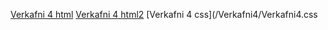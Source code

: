 [Verkafni 4 html](/Verkafni4/index.html/)
[Verkafni 4 html2](/Verkafni4/verkafni53.html/)
[Verkafni 4 css](/Verkafni4/Verkafni4.css
